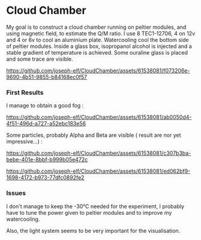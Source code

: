 # Cloud Chamber

My goal is to construct a cloud chamber running on peltier modules, and using magnetic field, to estimate the Q/M ratio.
I use 8 TEC1-12706, 4 on 12v and 4 or 6v to cool an aluminium plate. Watercooling cool the bottom side of peltier modules. 
Inside a glass box, isopropanol alcohol is injected and a stable gradient of temperature is achieved.
Some ouraline glass is placed and some trace are visible.




https://github.com/joseph-elf/CloudChamber/assets/61538081/f073206e-9690-4b51-9855-b84168ec0f57


### First Results
I manage to obtain a good fog :

https://github.com/joseph-elf/CloudChamber/assets/61538081/ab0050d4-4f51-496d-a727-a52ebc183e56


Some particles, probably Alpha and Beta are visible ( result are nor yet impressive...) :


https://github.com/joseph-elf/CloudChamber/assets/61538081/c307b3ba-bebe-401e-8bbf-b999b05e472c


https://github.com/joseph-elf/CloudChamber/assets/61538081/ed062bf9-1698-4172-b973-77dfc0892fe2




### Issues
I don't manage to keep the -30°C needed for the experiment, I probably have to tune the power given to peltier modules and to improve my watercooling. 

Also, the light system seems to be very important for the visualisation.
